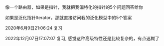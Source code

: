 像一个路由器，如果是指针，我就把我偏特化的指针的5个问题回答给你

如果是泛化指针Iterator，那就直接访问我的泛化模型中的5个答案

2020年6月9日21:06:24 复习

2022年12月07日17:07:07 复习, 感觉这种高级特性还是比较复杂的，有点迷糊了